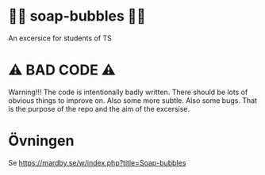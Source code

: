 # 🧼🫧 soap-bubbles 🧼🫧

An excersice for students of TS

# ⚠️ BAD CODE ⚠️

Warning!!! The code is intentionally badly written. There should be lots of obvious things to improve on. Also some more subtle. Also some bugs. That is the purpose of the repo and the aim of the excersise.

# Övningen

Se https://mardby.se/w/index.php?title=Soap-bubbles
